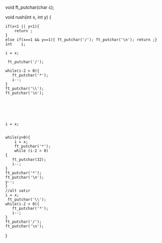 void    ft_putchar(char c);

void    rush(int x, int y)
{
    
    if(x<1 || y<1){
        return ;
    }
    else if(x==1 && y==1){ ft_putchar('/'); ft_putchar('\n'); return ;}
    int    i;
    
    i = x;

     ft_putchar('/');
     
    while(i-2 > 0){
       ft_putchar('*');
       i--;
    }
    ft_putchar('\\');
    ft_putchar('\n');






    i = x;


    while(y>0){
        i = x;
        ft_putchar('*');
        while (i-2 > 0)
    { 
       ft_putchar(32);
       i--;
    }
    ft_putchar('*');
    ft_putchar('\n');
    y--;
    }
    //alt satır
    i = x;
     ft_putchar('\\');
    while(i-2 > 0){
       ft_putchar('*');
       i--;
    }
    ft_putchar('/');
    ft_putchar('\n');
    
}

